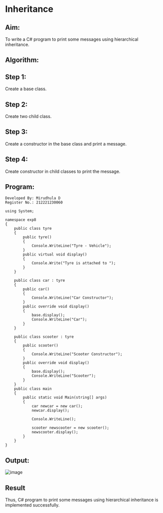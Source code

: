 # Inheritance

## Aim:
To write a C# program to print some messages using hierarchical inheritance.
## Algorithm:
## Step 1:
Create a base class.
## Step 2:
Create two child class.
## Step 3:
Create a constructor in the base class and print a message.
## Step 4:
Create constructor in child classes to print the message.
## Program:
```
Developed By: Mirudhula D
Register No.: 212221230060
```
```
using System;

namespace exp8
{
    public class tyre
    {
        public tyre()
        {
            Console.WriteLine("Tyre - Vehicle");
        }
        public virtual void display()
        {
            Console.Write("Tyre is attached to ");
        }
    }

    public class car : tyre
    {
        public car()
        {
            Console.WriteLine("Car Constructor");
        }
        public override void display()
        {
            base.display();
            Console.WriteLine("Car");
        }
    }

    public class scooter : tyre
    {
        public scooter()
        {
            Console.WriteLine("Scooter Constructor");
        }
        public override void display()
        {
            base.display();
            Console.WriteLine("Scooter");
        }
    }
    public class main
    {
        public static void Main(string[] args)
        {
            car newcar = new car();
            newcar.display();

            Console.WriteLine();

            scooter newscooter = new scooter();
            newscooter.display();
        }
    }
}
```

## Output:

![image](https://github.com/MIRUDHULA-DHANARAJ/Inheritance/assets/94828147/fd92f9d8-828f-4d7f-a94d-ddc42647c38b)

## Result
Thus, C# program to print some messages using hierarchical inheritance is implemented successfully.


